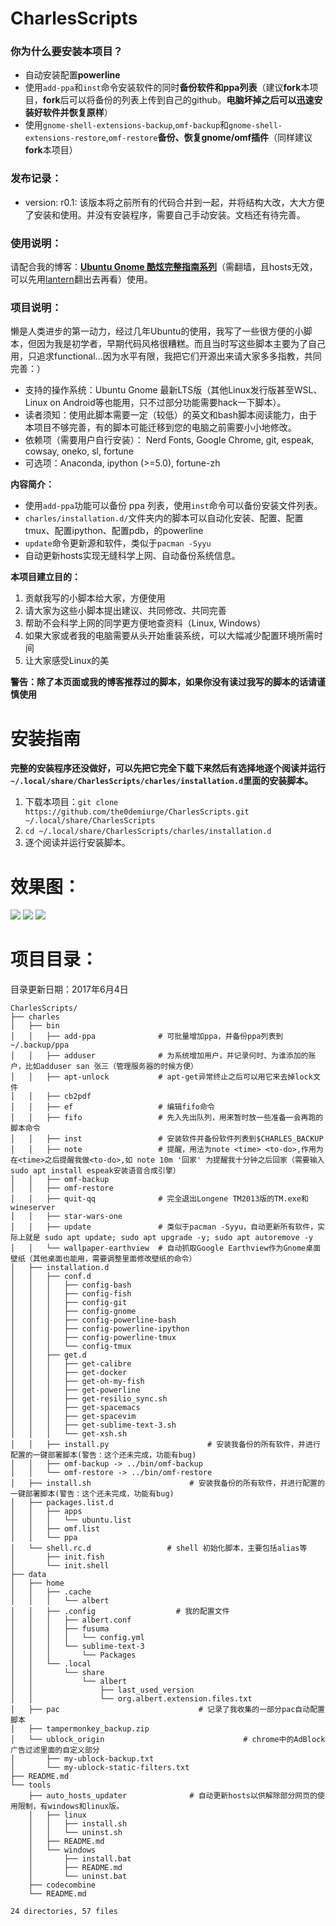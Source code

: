 # CharlesScripts #

### 你为什么要安装本项目？ ###
- 自动安装配置**powerline**
- 使用`add-ppa`和`inst`命令安装软件的同时**备份软件和ppa列表**（建议**fork**本项目，**fork**后可以将备份的列表上传到自己的github。**电脑坏掉之后可以迅速安装好软件并恢复原样**）
- 使用`gnome-shell-extensions-backup`,`omf-backup`和`gnome-shell-extensions-restore`,`omf-restore`**备份、恢复gnome/omf插件**（同样建议**fork**本项目）

### 发布记录： ###

* version: r0.1: 该版本将之前所有的代码合并到一起，并将结构大改，大大方便了安装和使用。并没有安装程序，需要自己手动安装。文档还有待完善。

### 使用说明： ###

请配合我的博客：[**Ubuntu Gnome 酷炫完整指南系列**](https://the0demiurge.blogspot.jp/2017/02/ubuntu-gnome.html)（需翻墙，且hosts无效，可以先用[lantern](https://github.com/getlantern/lantern)翻出去再看）使用。

### 项目说明： ###

懒是人类进步的第一动力，经过几年Ubuntu的使用，我写了一些很方便的小脚本，但因为我是初学者，早期代码风格很糟糕。而且当时写这些脚本主要为了自己用，只追求functional...因为水平有限，我把它们开源出来请大家多多指教，共同完善：）

* 支持的操作系统：Ubuntu Gnome 最新LTS版（其他Linux发行版甚至WSL、Linux on Android等也能用，只不过部分功能需要hack一下脚本）。
* 读者须知：使用此脚本需要一定（较低）的英文和bash脚本阅读能力，由于本项目不够完善，有的脚本可能迁移到您的电脑之前需要小小地修改。
* 依赖项（需要用户自行安装）： Nerd Fonts, Google Chrome, git, espeak, cowsay, oneko, sl, fortune
* 可选项：Anaconda, ipython (>=5.0), fortune-zh

**内容简介：**

* 使用`add-ppa`功能可以备份 ppa 列表，使用`inst`命令可以备份安装文件列表。
* `charles/installation.d/`文件夹内的脚本可以自动化安装、配置、配置tmux、配置ipython、配置pdb，的powerline
* `update`命令更新源和软件，类似于`pacman -Syyu`
* 自动更新hosts实现无缝科学上网、自动备份系统信息。

**本项目建立目的：**

1. 贡献我写的小脚本给大家，方便使用
2. 请大家为这些小脚本提出建议、共同修改、共同完善
3. 帮助不会科学上网的同学更方便地查资料（Linux, Windows）
4. 如果大家或者我的电脑需要从头开始重装系统，可以大幅减少配置环境所需时间
5. 让大家感受Linux的美

**警告：除了本页面或我的博客推荐过的脚本，如果你没有读过我写的脚本的话请谨慎使用**

# 安装指南 #
**完整的安装程序还没做好，可以先把它完全下载下来然后有选择地逐个阅读并运行`~/.local/share/CharlesScripts/charles/installation.d`里面的安装脚本。**

1. 下载本项目：`git clone https://github.com/the0demiurge/CharlesScripts.git ~/.local/share/CharlesScripts`
2. `cd ~/.local/share/CharlesScripts/charles/installation.d`
3. 逐个阅读并运行安装脚本。

# 效果图： #
![](figs/1.png)
![](figs/2.png)
![](figs/3.png)
# 项目目录： #
目录更新日期：2017年6月4日
```
CharlesScripts/
├── charles
│   ├── bin
│   │   ├── add-ppa              # 可批量增加ppa，并备份ppa列表到~/.backup/ppa
│   │   ├── adduser              # 为系统增加用户，并记录何时、为谁添加的账户，比如adduser san 张三（管理服务器的时候方便）
│   │   ├── apt-unlock           # apt-get异常终止之后可以用它来去掉lock文件
│   │   ├── cb2pdf
│   │   ├── ef                   # 编辑fifo命令
│   │   ├── fifo                 # 先入先出队列，用来暂时放一些准备一会再跑的脚本命令
│   │   ├── inst                 # 安装软件并备份软件列表到$CHARLES_BACKUP
│   │   ├── note                 # 提醒，用法为note <time> <to-do>,作用为在<time>之后提醒我做<to-do>,如 note 10m '回家' 为提醒我十分钟之后回家（需要输入sudo apt install espeak安装语音合成引擎）
│   │   ├── omf-backup
│   │   ├── omf-restore
│   │   ├── quit-qq              # 完全退出Longene TM2013版的TM.exe和wineserver
│   │   ├── star-wars-one
│   │   ├── update               # 类似于pacman -Syyu，自动更新所有软件，实际上就是 sudo apt update; sudo apt upgrade -y; sudo apt autoremove -y
│   │   └── wallpaper-earthview  # 自动抓取Google Earthview作为Gnome桌面壁纸（其他桌面也能用，需要调整里面修改壁纸的命令）
│   ├── installation.d
│   │   ├── conf.d
│   │   │   ├── config-bash
│   │   │   ├── config-fish
│   │   │   ├── config-git
│   │   │   ├── config-gnome
│   │   │   ├── config-powerline-bash
│   │   │   ├── config-powerline-ipython
│   │   │   ├── config-powerline-tmux
│   │   │   └── config-tmux
│   │   ├── get.d
│   │   │   ├── get-calibre
│   │   │   ├── get-docker
│   │   │   ├── get-oh-my-fish
│   │   │   ├── get-powerline
│   │   │   ├── get-resilio_sync.sh
│   │   │   ├── get-spacemacs
│   │   │   ├── get-spacevim
│   │   │   ├── get-sublime-text-3.sh
│   │   │   └── get-xsh.sh
│   │   ├── install.py                      # 安装我备份的所有软件，并进行配置的一键部署脚本(警告：这个还未完成，功能有bug)
│   │   ├── omf-backup -> ../bin/omf-backup
│   │   └── omf-restore -> ../bin/omf-restore
│   ├── install.sh                      # 安装我备份的所有软件，并进行配置的一键部署脚本(警告：这个还未完成，功能有bug)
│   ├── packages.list.d
│   │   ├── apps
│   │   │   └── ubuntu.list
│   │   ├── omf.list
│   │   └── ppa
│   └── shell.rc.d                 # shell 初始化脚本，主要包括alias等
│       ├── init.fish
│       └── init.shell
├── data
│   ├── home
│   │   ├── .cache
│   │   │   └── albert
│   │   ├── .config                  # 我的配置文件
│   │   │   ├── albert.conf
│   │   │   ├── fusuma
│   │   │   │   └── config.yml
│   │   │   └── sublime-text-3
│   │   │       └── Packages
│   │   └── .local
│   │       └── share
│   │           └── albert
│   │               ├── last_used_version
│   │               └── org.albert.extension.files.txt
│   ├── pac                               # 记录了我收集的一部分pac自动配置脚本
│   ├── tampermonkey_backup.zip
│   └── ublock_origin                               # chrome中的AdBlock广告过滤里面的自定义部分
│       ├── my-ublock-backup.txt
│       └── my-ublock-static-filters.txt
├── README.md
└── tools
    ├── auto_hosts_updater              # 自动更新hosts以供解除部分网页的使用限制，有windows和linux版。
    │   ├── linux
    │   │   ├── install.sh
    │   │   └── uninst.sh
    │   ├── README.md
    │   └── windows
    │       ├── install.bat
    │       ├── README.md
    │       └── uninst.bat
    ├── codecombine
    └── README.md

24 directories, 57 files


```
